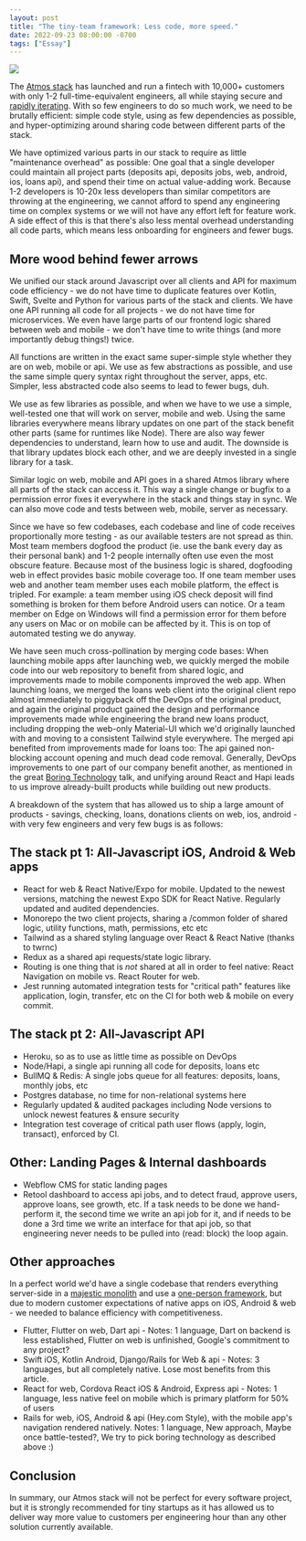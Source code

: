 ```yaml
---
layout: post
title: "The tiny-team framework: Less code, more speed."
date: 2022-09-23 08:00:00 -0700
tags: ["Essay"]
---
```


![](/dall_e_efficiency.png)

The [Atmos stack](https://www.joinatmos.com) has launched and run a fintech with 10,000+ customers with only 1-2 full-time-equivalent engineers, all while staying secure and [rapidly iterating](http://paulgraham.com/avg.html). With so few engineers to do so much work, we need to be brutally efficient: simple code style, using as few dependencies as possible, and hyper-optimizing around sharing code between different parts of the stack.

We have optimized various parts in our stack to require as little "maintenance overhead" as possible: One goal that a single developer could maintain all project parts (deposits api, deposits jobs, web, android, ios, loans api), and spend their time on actual value-adding work. Because 1-2 developers is 10-20x less developers than similar competitors are throwing at the engineering, we cannot afford to spend any engineering time on complex systems or we will not have any effort left for feature work. A side effect of this is that there's also less mental overhead understanding all code parts, which means less onboarding for engineers and fewer bugs.

## More wood behind fewer arrows

We unified our stack around Javascript over all clients and API for maximum code efficiency - we do not have time to duplicate features over Kotlin, Swift, Svelte and Python for various parts of the stack and clients. We have one API running all code for all projects - we do not have time for microservices. We even have large parts of our frontend logic shared between web and mobile - we don't have time to write things (and more importantly debug things!) twice.

All functions are written in the exact same super-simple style whether they are on web, mobile or api. We use as few abstractions as possible, and use the same simple query syntax right throughout the server, apps, etc. Simpler, less abstracted code also seems to lead to fewer bugs, duh.

We use as few libraries as possible, and when we have to we use a simple, well-tested one that will work on server, mobile and web. Using the same libraries everywhere means library updates on one part of the stack benefit other parts (same for runtimes like Node). There are also way fewer dependencies to understand, learn how to use and audit. The downside is that library updates block each other, and we are deeply invested in a single library for a task.

Similar logic on web, mobile and API goes in a shared Atmos library where all parts of the stack can access it. This way a single change or bugfix to a permission error fixes it everywhere in the stack and things stay in sync. We can also move code and tests between web, mobile, server as necessary.

Since we have so few codebases, each codebase and line of code receives proportionally more testing - as our available testers are not spread as thin. Most team members dogfood the product (ie. use the bank every day as their personal bank) and 1-2 people internally often use even the most obscure feature. Because most of the business logic is shared, dogfooding web in effect provides basic mobile coverage too. If one team member uses web and another team member uses each mobile platform, the effect is tripled. For example: a team member using iOS check deposit will find something is broken for them before Android users can notice. Or a team member on Edge on Windows will find a permission error for them before any users on Mac or on mobile can be affected by it. This is on top of automated testing we do anyway.

We have seen much cross-pollination by merging code bases: When launching mobile apps after launching web, we quickly merged the mobile code into our web repository to benefit from shared logic, and improvements made to mobile components improved the web app. When launching loans, we merged the loans web client into the original client repo almost immediately to piggyback off the DevOps of the original product, and again the original product gained the design and performance improvements made while engineering the brand new loans product, including dropping the web-only Material-UI which we'd originally launched with and moving to a consistent Tailwind style everywhere. The merged api benefited from improvements made for loans too: The api gained non-blocking account opening and much dead code removal. Generally, DevOps improvements to one part of our company benefit another, as mentioned in the great [Boring Technology](https://boringtechnology.club/) talk, and unifying around React and Hapi leads to us improve already-built products while building out new products.

A breakdown of the system that has allowed us to ship a large amount of products - savings, checking, loans, donations clients on web, ios, android - with very few engineers and very few bugs is as follows:

## The stack pt 1: All-Javascript iOS, Android & Web apps

- React for web & React Native/Expo for mobile. Updated to the newest versions, matching the newest Expo SDK for React Native. Regularly updated and audited dependencies.
- Monorepo the two client projects, sharing a /common folder of shared logic, utility functions, math, permissions, etc etc
- Tailwind as a shared styling language over React & React Native (thanks to twrnc)
- Redux as a shared api requests/state logic library.
- Routing is one thing that is _not_ shared at all in order to feel native: React Navigation on mobile vs. React Router for web.
- Jest running automated integration tests for "critical path" features like application, login, transfer, etc on the CI for both web & mobile on every commit.

## The stack pt 2: All-Javascript API

- Heroku, so as to use as little time as possible on DevOps
- Node/Hapi, a single api running all code for deposits, loans etc
- BullMQ & Redis: A single jobs queue for all features: deposits, loans, monthly jobs, etc
- Postgres database, no time for non-relational systems here
- Regularly updated & audited packages including Node versions to unlock newest features & ensure security
- Integration test coverage of critical path user flows (apply, login, transact), enforced by CI.

## Other: Landing Pages & Internal dashboards

- Webflow CMS for static landing pages
- Retool dashboard to access api jobs, and to detect fraud, approve users, approve loans, see growth, etc. If a task needs to be done we hand-perform it, the second time we write an api job for it, and if needs to be done a 3rd time we write an interface for that api job, so that engineering never needs to be pulled into (read: block) the loop again.

## Other approaches

In a perfect world we'd have a single codebase that renders everything server-side in a [majestic monolith](/a-node-js-developer-discovers-rails/) and use a [one-person framework](https://world.hey.com/dhh/the-one-person-framework-711e6318), but due to modern customer expectations of native apps on iOS, Android & web - we needed to balance efficiency with competitiveness.

- Flutter, Flutter on web, Dart api - Notes: 1 language, Dart on backend is less established, Flutter on web is unfinished, Google's commitment to any project?
- Swift iOS, Kotlin Android, Django/Rails for Web & api - Notes: 3 languages, but all completely native. Lose most benefits from this article.
- React for web, Cordova React iOS & Android, Express api - Notes: 1 language, less native feel on mobile which is primary platform for 50% of users
- Rails for web, iOS, Android & api (Hey.com Style), with the mobile app's navigation rendered natively. Notes: 1 language, New approach, Maybe once battle-tested?, We try to pick boring technology as described above :)

## Conclusion

In summary, our Atmos stack will not be perfect for every software project, but it is strongly recommended for tiny startups as it has allowed us to deliver way more value to customers per engineering hour than any other solution currently available.
